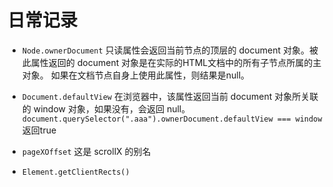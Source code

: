 # 日常记录
+ `Node.ownerDocument`
只读属性会返回当前节点的顶层的 document 对象。被此属性返回的 document 对象是在实际的HTML文档中的所有子节点所属的主对象。
如果在文档节点自身上使用此属性，则结果是null。
 
 + `Document.defaultView`
 在浏览器中，该属性返回当前 document 对象所关联的 window 对象，如果没有，会返回 null。
` document.querySelector(".aaa").ownerDocument.defaultView === window` 返回true

+ `pageXOffset` 
这是 scrollX 的别名

+ `Element.getClientRects()`
